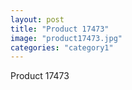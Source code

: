 ```yaml
---
layout: post
title: "Product 17473"
image: "product17473.jpg"
categories: "category1"
---
```

Product 17473
